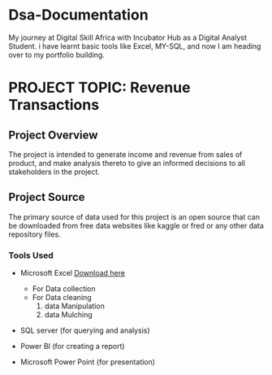 # Dsa-Documentation
My journey at Digital Skill Africa with Incubator Hub as a Digital Analyst Student.
i have learnt basic tools like Excel, MY-SQL, and now I am heading over to my portfolio building.

# PROJECT TOPIC: Revenue Transactions

## Project Overview
The project is intended to generate income and revenue from sales of product, 
and make analysis thereto to give an informed decisions to all stakeholders in the project. 

## Project Source
The primary source of data used for this project is an open source that can be downloaded from free data websites like kaggle or fred or any other data repository files.

### Tools Used
- Microsoft Excel [Download here](https://Microsoft.com)
  - For Data collection
  - For Data cleaning
    1. data Manipulation
    2. data Mulching
       
- SQL server (for querying and analysis)
  
- Power BI (for creating a report)

- Microsoft Power Point (for presentation)

